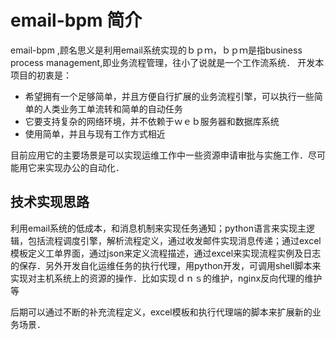 # email-bpm  简介

email-bpm ,顾名思义是利用email系统实现的ｂｐｍ，ｂｐｍ是指business process management,即业务流程管理，往小了说就是一个工作流系统．
开发本项目的初衷是：

- 希望拥有一个足够简单，并且方便自行扩展的业务流程引擎，可以执行一些简单的人类业务工单流转和简单的自动任务
- 它要支持复杂的网络环境，并不依赖于ｗｅｂ服务器和数据库系统
- 使用简单，并且与现有工作方式相近

目前应用它的主要场景是可以实现运维工作中一些资源申请审批与实施工作．尽可能用它来实现办公的自动化．

## 技术实现思路

利用email系统的低成本，和消息机制来实现任务通知；python语言来实现主逻辑，包括流程调度引擎，解析流程定义，通过收发邮件实现消息传递；通过excel模板定义工单界面，通过json来定义流程描述，通过excel来实现流程实例及日志的保存．另外开发自化运维任务的执行代理，用python开发，可调用shell脚本来实现对主机系统上的资源的操作．比如实现ｄｎｓ的维护，nginx反向代理的维护等

后期可以通过不断的补充流程定义，excel模板和执行代理端的脚本来扩展新的业务场景．



